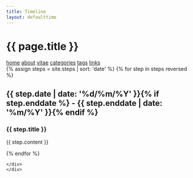 ```yaml
---
title: Timeline
layout: defaulttime
---
```


<div class="container row">
    <h1 class="cv-title"><span a class="black white-text" href="{{ site.url }}/">
    {{ page.title }} </span></h1>
    <nav>
        <span><a title="home page" class="" href="{{ site.url }}/">home</a></span>
        <span><a title="about" class="" href="{{ site.url }}/about/">about</a></span>
        <span><a title="vitae" class="" href="{{ site.url }}/vitae/">vitae</a></span>
        <span><a title="categories" class="" href="{{ site.url }}/categories/">categories</a></span>
        <span><a title="tags" class="" href="{{ site.url }}/tags/">tags</a></span>
        <span><a title="links" class="" href="{{ site.url }}/links/">links</a></span>
    </nav>
    {% assign steps = site.steps | sort: 'date' %}
    {% for step in steps reversed %}
    <div class="item">
        <i class="vertical-line"></i>
        <h2 class="item-date">{{ step.date | date: '%d/%m/%Y' }}{% if step.enddate %} - {{ step.enddate | date: '%m/%Y' }}{% endif %}</h2>
        <div class="card-panel">
            <h3 class="card-title">
                {{ step.title }}
            </h3>
            <p>
                {{ step.content }}
            </p>
        </div>
    </div>
    {% endfor %}
    <div class="last-item">
        <i class="vertical-line"></i>

    </div>
    </div>
